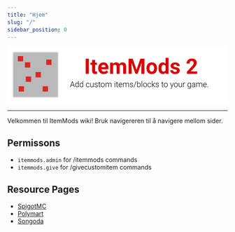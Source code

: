```yaml
---
title: "Hjem"
slug: "/"
sidebar_position: 0
---
```


![Topptekst](https://github.com/CodeDoctorDE/ItemMods/blob/develop/assets/header.png?raw=true)

---

Velkommen til ItemMods wiki! Bruk navigereren til å navigere mellom sider.

## Permissons

- `itemmods.admin` for /itemmods commands
- `itemmods.give` for /givecustomitem commands

## Resource Pages

* [SpigotMC](https://www.spigotmc.org/resources/72461/)
* [Polymart](https://polymart.org/resource/15)
* [Songoda](https://songoda.com/marketplace/product/162)
